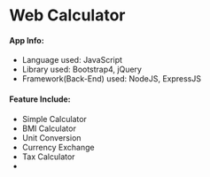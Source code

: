<h1>Web Calculator</h1>

<h4>App Info:</h4>
<ul>
    <li>Language used: JavaScript</li>
    <li>Library used: Bootstrap4, jQuery </li>
    <li>Framework(Back-End) used: NodeJS, ExpressJS</li>
</ul>

<h4>Feature Include:</h4>
<ul>
    <li>Simple Calculator</li>
    <li>BMI Calculator</li>
    <li>Unit Conversion</li>
    <li>Currency Exchange</li>
    <li>Tax Calculator<li>
</ul>